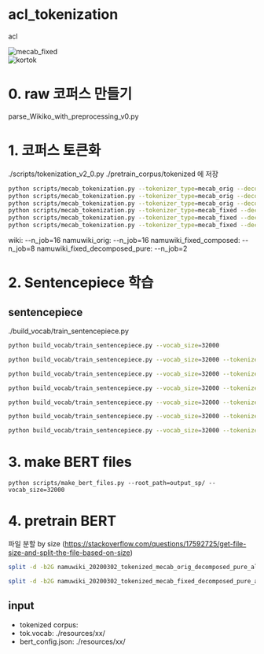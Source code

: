 # acl_tokenization
acl

![mecab_fixed](https://github.com/taeheejeon22/konlpy-mecab-fixed)
<br>
![kortok](https://github.com/kakaobrain/kortok)


# 0. raw 코퍼스 만들기
parse_Wikiko_with_preprocessing_v0.py


# 1. 코퍼스 토큰화
./scripts/tokenization_v2_0.py
./pretrain_corpus/tokenized 에 저장

```bash
python scripts/mecab_tokenization.py --tokenizer_type=mecab_orig --decomposition_type=composed
python scripts/mecab_tokenization.py --tokenizer_type=mecab_orig --decomposition_type=decomposed_pure
python scripts/mecab_tokenization.py --tokenizer_type=mecab_orig --decomposition_type=decomposed_morphological
python scripts/mecab_tokenization.py --tokenizer_type=mecab_fixed --decomposition_type=composed
python scripts/mecab_tokenization.py --tokenizer_type=mecab_fixed --decomposition_type=decomposed_pure
python scripts/mecab_tokenization.py --tokenizer_type=mecab_fixed --decomposition_type=decomposed_morphological

```
wiki: --n_job=16
namuwiki_orig: --n_job=16
namuwiki_fixed_composed: --n_job=8
namuwiki_fixed_decomposed_pure: --n_job=2



# 2. Sentencepiece 학습

[comment]: <> (## mecab 토큰화)

[comment]: <> (./build_vocab/build_mecab_vocab_our.py &#40;자동화 위해 코드 수정 필요&#41;)

[comment]: <> (```bash)

[comment]: <> (python build_vocab/build_mecab_vocab_our.py --vocab_size=64000)

[comment]: <> (```)


## sentencepiece
./build_vocab/train_sentencepiece.py
```bash
python build_vocab/train_sentencepiece.py --vocab_size=32000

python build_vocab/train_sentencepiece.py --vocab_size=32000 --tokenizer_type="mecab_orig" --composition_type="composed"

python build_vocab/train_sentencepiece.py --vocab_size=32000 --tokenizer_type="mecab_orig" --composition_type="decomposed_pure"

python build_vocab/train_sentencepiece.py --vocab_size=32000 --tokenizer_type="mecab_orig" --composition_type="decomposed_morphological"

python build_vocab/train_sentencepiece.py --vocab_size=32000 --tokenizer_type="mecab_fixed" --composition_type="composed"

python build_vocab/train_sentencepiece.py --vocab_size=32000 --tokenizer_type="mecab_fixed" --composition_type="decomposed_pure"

python build_vocab/train_sentencepiece.py --vocab_size=32000 --tokenizer_type="mecab_fixed" --composition_type="decomposed_morphological"

```


# 3. make BERT files 
```buildoutcfg
python scripts/make_bert_files.py --root_path=output_sp/ --vocab_size=32000 
```


# 4. pretrain BERT
파일 분할 by size (https://stackoverflow.com/questions/17592725/get-file-size-and-split-the-file-based-on-size)
```bash
split -d -b2G namuwiki_20200302_tokenized_mecab_orig_decomposed_pure_all.txt ./split/namuwiki_20200302_tokenized_mecab_orig_decomposed_pure_

split -d -b2G namuwiki_20200302_tokenized_mecab_fixed_decomposed_pure_all.txt ./split/namuwiki_20200302_tokenized_mecab_fixed_decomposed_pure_

```


## input 
- tokenized corpus:
- tok.vocab: ./resources/xx/
- bert_config.json: ./resources/xx/
